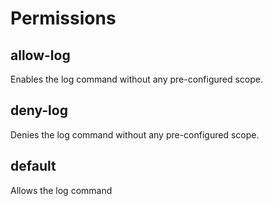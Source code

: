 # Permissions

## allow-log

Enables the log command without any pre-configured scope.

## deny-log

Denies the log command without any pre-configured scope.

## default

Allows the log command

